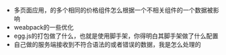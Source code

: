 - 多页面应用，的多个相同的价格组件怎么根据一个不相关组件的一个数据被影响
- weabpack的一些优化
- egg.js的打包做了什么，也就是使用脚手架，你得明白其脚手架做了什么配置
- 自己做的服务端接收到不符合语法的或者错误的数据，我是怎么处理的